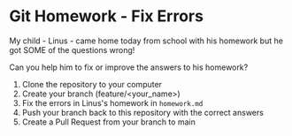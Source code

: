 # Git Homework - Fix Errors

My child - Linus - came home today from school with his homework but he got SOME of the questions wrong!

Can you help him to fix or improve the answers to his homework?

1. Clone the repository to your computer
2. Create your branch (feature/<your_name>)
3. Fix the errors in Linus's homework in `homework.md`
4. Push your branch back to this repository with the correct answers
4. Create a Pull Request from your branch to main

